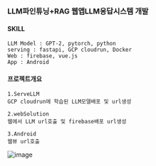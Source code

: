 ### LLM파인튜닝+RAG 웹앱LLM응답시스템 개발 
#### SKILL
```
LLM Model : GPT-2, pytorch, python
serving : fastapi, GCP cloudrun, Docker
Web : firebase, vue.js 
App : Android 
```
#### 프로젝트개요
```
1.ServeLLM
GCP cloudrun에 학습된 LLM모델배포 및 url생성

2.webSolution
웹에서 LLM url호출 및 firebase배포 url생성

3.Android
웹뷰 url호출 
```
![image](https://github.com/user-attachments/assets/6b3254f1-3404-4e25-a0bc-0a621e899d7c)



